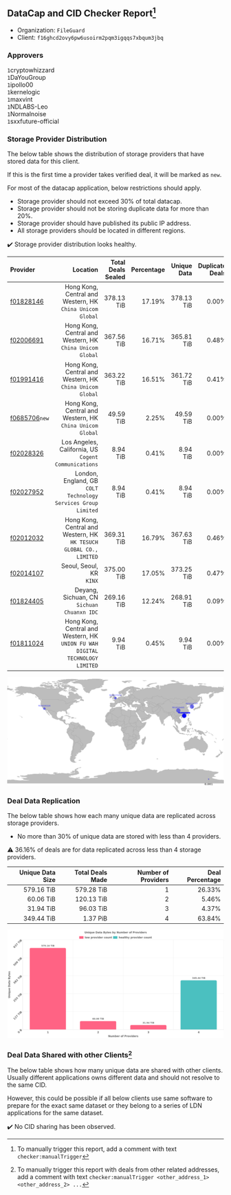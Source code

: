 ## DataCap and CID Checker Report[^1]
 - Organization: `FileGuard`
 - Client: `f16ghcd2ovy6pw6usoirm2pqm3igqqs7xbqum3jbq`
### Approvers
`1`cryptowhizzard<br/>`1`DaYouGroup<br/>`1`ipollo00<br/>`1`kernelogic<br/>`1`maxvint<br/>`1`NDLABS-Leo<br/>`1`Normalnoise<br/>`1`sxxfuture-official

### Storage Provider Distribution
The below table shows the distribution of storage providers that have stored data for this client.

If this is the first time a provider takes verified deal, it will be marked as `new`.

For most of the datacap application, below restrictions should apply.
 - Storage provider should not exceed 30% of total datacap.
 - Storage provider should not be storing duplicate data for more than 20%.
 - Storage provider should have published its public IP address.
 - All storage providers should be located in different regions.

✔️ Storage provider distribution looks healthy.

| Provider                                                  |                                                                         Location | Total Deals Sealed | Percentage | Unique Data | Duplicate Deals |
| :-------------------------------------------------------- | -------------------------------------------------------------------------------: | -----------------: | ---------: | ----------: | --------------: |
| [f01828146](https://filfox.info/en/address/f01828146)     |                     Hong Kong, Central and Western, HK<br/>`China Unicom Global` |         378.13 TiB |     17.19% |  378.13 TiB |           0.00% |
| [f02006691](https://filfox.info/en/address/f02006691)     |                     Hong Kong, Central and Western, HK<br/>`China Unicom Global` |         367.56 TiB |     16.71% |  365.81 TiB |           0.48% |
| [f01991416](https://filfox.info/en/address/f01991416)     |                     Hong Kong, Central and Western, HK<br/>`China Unicom Global` |         363.22 TiB |     16.51% |  361.72 TiB |           0.41% |
| [f0685706](https://filfox.info/en/address/f0685706)`new`  |                     Hong Kong, Central and Western, HK<br/>`China Unicom Global` |          49.59 TiB |      2.25% |   49.59 TiB |           0.00% |
| [f02028326](https://filfox.info/en/address/f02028326)     |                          Los Angeles, California, US<br/>`Cogent Communications` |           8.94 TiB |      0.41% |    8.94 TiB |           0.00% |
| [f02027952](https://filfox.info/en/address/f02027952)     |                 London, England, GB<br/>`COLT Technology Services Group Limited` |           8.94 TiB |      0.41% |    8.94 TiB |           0.00% |
| [f02012032](https://filfox.info/en/address/f02012032)     |           Hong Kong, Central and Western, HK<br/>`HK TESUCH GLOBAL CO., LIMITED` |         369.31 TiB |     16.79% |  367.63 TiB |           0.46% |
| [f02014107](https://filfox.info/en/address/f02014107)     |                                                      Seoul, Seoul, KR<br/>`KINX` |         375.00 TiB |     17.05% |  373.25 TiB |           0.47% |
| [f01824405](https://filfox.info/en/address/f01824405)     |                                    Deyang, Sichuan, CN<br/>`Sichuan Chuanxn IDC` |         269.16 TiB |     12.24% |  268.91 TiB |           0.09% |
| [f01811024](https://filfox.info/en/address/f01811024)     | Hong Kong, Central and Western, HK<br/>`UNION FU WAH DIGITAL TECHNOLOGY LIMITED` |           9.94 TiB |      0.45% |    9.94 TiB |           0.00% |

<img src="https://raw.githubusercontent.com/data-preservation-programs/filplus-checker-assets/main/filecoin-project/filecoin-plus-large-datasets/issues/1712/1691386363683.png"/>

### Deal Data Replication
The below table shows how each many unique data are replicated across storage providers.

- No more than 30% of unique data are stored with less than 4 providers.

⚠️ 36.16% of deals are for data replicated across less than 4 storage providers.

| Unique Data Size | Total Deals Made | Number of Providers | Deal Percentage |
| ---------------: | ---------------: | ------------------: | --------------: |
|       579.16 TiB |       579.28 TiB |                   1 |          26.33% |
|        60.06 TiB |       120.13 TiB |                   2 |           5.46% |
|        31.94 TiB |        96.03 TiB |                   3 |           4.37% |
|       349.44 TiB |         1.37 PiB |                   4 |          63.84% |

<img src="https://raw.githubusercontent.com/data-preservation-programs/filplus-checker-assets/main/filecoin-project/filecoin-plus-large-datasets/issues/1712/1691386364916.png"/>

### Deal Data Shared with other Clients[^3]
The below table shows how many unique data are shared with other clients.
Usually different applications owns different data and should not resolve to the same CID.

However, this could be possible if all below clients use same software to prepare for the exact same dataset or they belong to a series of LDN applications for the same dataset.

✔️ No CID sharing has been observed.

[^1]: To manually trigger this report, add a comment with text `checker:manualTrigger`

[^2]: Deals from those addresses are combined into this report as they are specified with `checker:manualTrigger`

[^3]: To manually trigger this report with deals from other related addresses, add a comment with text `checker:manualTrigger <other_address_1> <other_address_2> ...`
